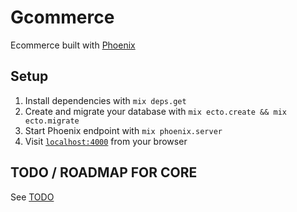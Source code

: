 # Gcommerce

Ecommerce built with [Phoenix](http://www.phoenixframework.org/)

## Setup

  1. Install dependencies with `mix deps.get`
  2. Create and migrate your database with `mix ecto.create && mix ecto.migrate`
  3. Start Phoenix endpoint with `mix phoenix.server`
  4. Visit [`localhost:4000`](http://localhost:4000) from your browser

## TODO / ROADMAP FOR CORE
See [TODO](TODO.md)
